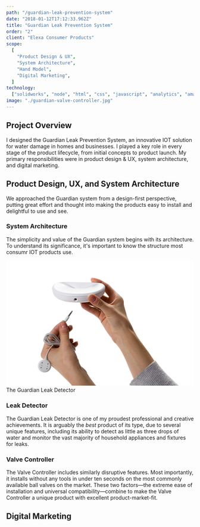 ```yaml
---
path: "/guardian-leak-prevention-system"
date: "2018-01-12T17:12:33.962Z"
title: "Guardian Leak Prevention System"
order: "2"
client: "Elexa Consumer Products"
scope:
  [
    "Product Design & UX",
    "System Architecture",
    "Hand Model",
    "Digital Marketing",
  ]
technology:
  ["solidworks", "node", "html", "css", "javascript", "analytics", "amazon"]
image: "./guardian-valve-controller.jpg"
---
```


## Project Overview

I designed the Guardian Leak Prevention System, an innovative IOT solution for water damage in homes and businesses. <!-- end -->I played a key role in every stage of the product lifecycle, from initial concepts to product launch. My primary responsibilities were in product design & UX, system architecture, and digital marketing.

## Product Design, UX, and System Architecture

We approached the Guardian system from a design-first perspective, putting great effort and thought into making the products easy to install and delightful to use and see.

### System Architecture

The simplicity and value of the Guardian system begins with its architecture. To understand its significance, it's important to know the structure most consumr IOT products use.

<img src="guardian-leak-detector.jpg" alt="Guardian Leak Detector">
<image-caption>The Guardian Leak Detector</image-caption>

### Leak Detector

The Guardian Leak Detector is one of my proudest professional and creative achievements. It is arguably the _best_ product of its type, due to several unique features, including its ability to detect as little as three drops of water and monitor the vast majority of household appliances and fixtures for leaks.

### Valve Controller

The Valve Controller includes similarly disruptive features. Most importantly, it installs without any tools in under ten seconds on the most commonly available ball valves on the market. These two factors&mdash;the extreme ease of installation and universal compatibility&mdash;combine to make the Valve Controller a unique product with excellent product-market-fit.

## Digital Marketing
